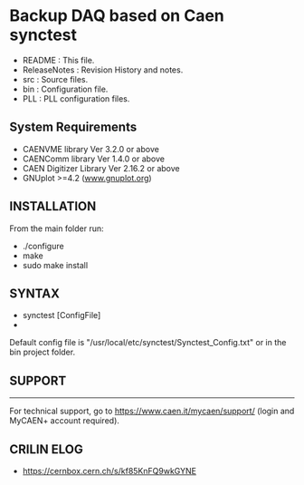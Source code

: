 # Backup DAQ based on Caen synctest

 - README        :  This file.
 - ReleaseNotes  :  Revision History and notes.
 - src           :  Source files.
 - bin	        :  Configuration file.
 - PLL		:  PLL configuration files.


  ## System Requirements
  - CAENVME library Ver 3.2.0 or above
  - CAENComm library Ver 1.4.0 or above
  - CAEN Digitizer Library Ver 2.16.2 or above
  - GNUplot >=4.2 (www.gnuplot.org)


 ## INSTALLATION

  From the main folder run:
 - ./configure
 - make
 - sudo make install
  
  
##  SYNTAX

 - synctest [ConfigFile]
 - 
  Default config file is "/usr/local/etc/synctest/Synctest_Config.txt" or in the 
  bin project folder.


 ## SUPPORT
  -----------------------------------------------------------------------------   
  For technical support, go to https://www.caen.it/mycaen/support/ (login and MyCAEN+ account required).

  ## CRILIN ELOG
  - https://cernbox.cern.ch/s/kf85KnFQ9wkGYNE

